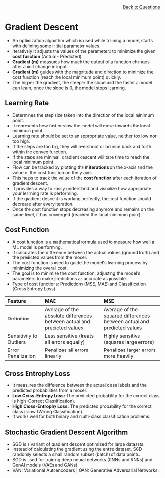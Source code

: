 <p align='right'><a align="right" href="https://github.com/KIRANKUMAR7296/Library/blob/main/Interview.md">Back to Questions</a></p>

# Gradient Descent
- An optimization algorithm which is used while training a model, starts with defining some initial parameter values. 
- Iteratively it adjusts the values of the parameters to minimize the given **cost function** (Actual - Predicted)
- **Gradient (m)** measures how much the output of a function changes after a unit change in input.
- **Gradient (m)** guides with the magnitude and direction to minimize the cost function (reach the local minimum point) quickly.
- The higher the gradient, the steeper the slope and the faster a model can learn, once the slope is 0, the model stops learning. 

## Learning Rate
- Determines the step size taken into the direction of the local minimum point.
- It represents how fast or slow the model will move towards the local minimum point.
- Learning rate should be set to an appropriate value, neither too low nor too high. 
- If the steps are too big, they will overshoot or bounce back and forth within the convex function.
- If the steps are minimal, gradient descent will take time to reach the local minimum point.
- Flow can be tracked by plotting the **# iterations** on the x-axis and the value of the cost function on the y-axis.
- This helps to track the value of the **cost function** after each iteration of gradient descent.
- It provides a way to easily understand and visualize how appropriate your learning rate is performing.
- If the gradient descent is working perfectly, the cost function should decrease after every iteration.
- Once the cost function stops decreasing anymore and remains on the same level, it has converged (reached the local minimum point).

## Cost Function
- A cost function is a mathematical formula used to measure how well a ML model is performing.
- It calculates the difference between the actual values (ground truth) and the predicted values from the model.
- The cost function is used to guide the model's learning process by minimizing the overall cost.
- The goal is to minimize the cost function, adjusting the model's parameters to make predictions as accurate as possible.
- Type of cost functions: Predictions (MSE, MAE) and Classification (Cross Entropy Loss)

Feature | MAE | MSE
:--- | :--- | :---
Definition | Average of the absolute differences between actual and predicted values | Average of the squared differences between actual and predicted values
Sensitivity to Outliers | Less sensitive (treats all errors equally) | Highly sensitive (squares large errors)
Error Penalization | Penalizes all errors linearly | Penalizes larger errors more heavily

## Cross Entrophy Loss
- It measures the difference between the actual class labels and the predicted probabilities from a model.
- **Low Cross-Entropy Loss:** The predicted probability for the correct class is high (Correct Classification).
- **High Cross-Entrophy Loss:** The predicted probability for the correct class is low (Wrong Classification).
- It works well for both binary and multi-class classification problems.

## Stochastic Gradient Descent Algorithm
- SGD is a variant of gradient descent optimized for large datasets.
- Instead of calculating the gradient using the entire dataset, SGD randomly selects a small random subset (batch) of data points.
- SGD is used for training deep neural networks (CNNs and RNNs) and GenAI models (VAEs and GANs)
- VAN: Variational Autoencoders | GAN: Generative Adversarial Networks.
